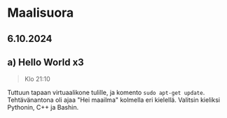 # Maalisuora

## 6.10.2024

## a) Hello World x3

> Klo 21:10

Tuttuun tapaan virtuaalikone tulille, ja komento `sudo apt-get update`. Tehtävänantona oli ajaa "Hei maailma" kolmella eri kielellä. Valitsin kieliksi Pythonin, C++ ja Bashin.
